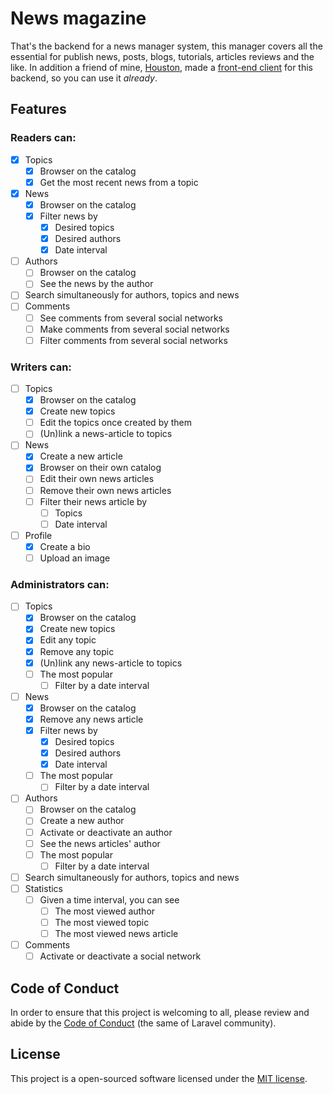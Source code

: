# News magazine

That's the backend for a news manager system, this manager covers all the essential for publish news, posts, blogs, tutorials, articles reviews and the like. In addition a friend of mine, [Houston](https://github.com/houstonsbarros/), made a [front-end client](https://github.com/houstonsbarros/news_magazine) for this backend, so you can use it _already_.

## Features

### Readers can:

- [x] Topics
    - [x] Browser on the catalog
    - [x] Get the most recent news from a topic
- [x] News
    - [x] Browser on the catalog
    - [x] Filter news by 
        - [x] Desired topics
        - [x] Desired authors
        - [x] Date interval
- [ ] Authors
    - [ ] Browser on the catalog
    - [ ] See the news by the author
- [ ] Search simultaneously for authors, topics and news
- [ ] Comments
    - [ ] See comments from several social networks
    - [ ] Make comments from several social networks
    - [ ] Filter comments from several social networks

### Writers can:

- [ ] Topics
    - [x] Browser on the catalog
    - [x] Create new topics
    - [ ] Edit the topics once created by them
    - [ ] (Un)link a news-article to topics
- [ ] News
    - [x] Create a new article
    - [x] Browser on their own catalog
    - [ ] Edit their own news articles
    - [ ] Remove their own news articles
    - [ ] Filter their news article by 
        - [ ] Topics
        - [ ] Date interval
- [ ] Profile
    - [x] Create a bio
    - [ ] Upload an image

### Administrators can:

- [ ] Topics
    - [x] Browser on the catalog
    - [x] Create new topics
    - [x] Edit any topic
    - [x] Remove any topic
    - [x] (Un)link any news-article to topics
    - [ ] The most popular
        - [ ] Filter by a date interval
- [ ] News
    - [x] Browser on the catalog
    - [x] Remove any news article
    - [x] Filter news by 
        - [x] Desired topics
        - [x] Desired authors
        - [x] Date interval
    - [ ] The most popular
        - [ ] Filter by a date interval
- [ ] Authors
    - [ ] Browser on the catalog
    - [ ] Create a new author
    - [ ] Activate or deactivate an author
    - [ ] See the news articles' author
    - [ ] The most popular
        - [ ] Filter by a date interval
- [ ] Search simultaneously for authors, topics and news
- [ ] Statistics
    - [ ] Given a time interval, you can see
        - [ ] The most viewed author
        - [ ] The most viewed topic
        - [ ] The most viewed news article
- [ ] Comments
    - [ ] Activate or deactivate a social network

## Code of Conduct

In order to ensure that this project is welcoming to all, please review and abide by the [Code of Conduct](https://laravel.com/docs/contributions#code-of-conduct) (the same of Laravel community).

## License

This project is a open-sourced software licensed under the [MIT license](https://opensource.org/licenses/MIT).
